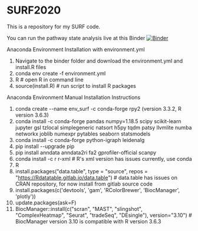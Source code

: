 # SURF2020
 This is a repository for my SURF code. 
 
 You can run the pathway state analysis live at this Binder [![Binder](https://mybinder.org/badge_logo.svg)](https://mybinder.org/v2/gh/nkanrar/pathway_states_surf2020.git/master)


Anaconda Environment Installation with environment.yml
1. Navigate to the binder folder and download the environment.yml and install.R files
2. conda env create -f environment.yml
3. R # open R in command line
4. source(install.R) # run script to install R packages


Anaconda Environment Manual Installation Instructions
1. conda create --name env_surf -c conda-forge rpy2 (version 3.3.2, R version 3.6.3)
2. conda install -c conda-forge pandas numpy=1.18.5 scipy scikit-learn jupyter gsl tzlocal simplegeneric natsort h5py tqdm patsy llvmlite numba networkx joblib numexpr pytables seaborn statsmodels
3. conda install -c conda-forge python-igraph leidenalg
4. pip install --upgrade pip
5. pip install anndata anndata2ri fa2 gprofiler-official scanpy
6. conda install -c r r-xml # R's xml version has issues currently, use conda
7. R
8. install.packages("data.table", type = "source", repos = "https://Rdatatable.gitlab.io/data.table") # data.table has issues on CRAN repository, for now install from gitlab source code
9. install.packages(c('devtools', 'gam', 'RColorBrewer', 'BiocManager', 'plotly'))
10. update.packages(ask=F)
11. BiocManager::install(c("scran", "MAST", "slingshot", "ComplexHeatmap", "Seurat", "tradeSeq", "DEsingle"), version="3.10") # BiocManager version 3.10 is compatible with R version 3.6.3
